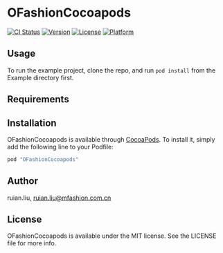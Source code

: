 # OFashionCocoapods

[![CI Status](http://img.shields.io/travis/ruian.liu/OFashionCocoapods.svg?style=flat)](https://travis-ci.org/ruian.liu/OFashionCocoapods)
[![Version](https://img.shields.io/cocoapods/v/OFashionCocoapods.svg?style=flat)](http://cocoapods.org/pods/OFashionCocoapods)
[![License](https://img.shields.io/cocoapods/l/OFashionCocoapods.svg?style=flat)](http://cocoapods.org/pods/OFashionCocoapods)
[![Platform](https://img.shields.io/cocoapods/p/OFashionCocoapods.svg?style=flat)](http://cocoapods.org/pods/OFashionCocoapods)

## Usage

To run the example project, clone the repo, and run `pod install` from the Example directory first.

## Requirements

## Installation

OFashionCocoapods is available through [CocoaPods](http://cocoapods.org). To install
it, simply add the following line to your Podfile:

```ruby
pod "OFashionCocoapods"
```

## Author

ruian.liu, ruian.liu@mfashion.com.cn

## License

OFashionCocoapods is available under the MIT license. See the LICENSE file for more info.
